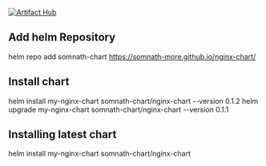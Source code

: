 [![Artifact Hub](https://img.shields.io/endpoint?url=https://artifacthub.io/badge/repository/somnath-chart)](https://artifacthub.io/packages/search?repo=somnath-chart)

## Add helm Repository
helm repo add somnath-chart https://somnath-more.github.io/nginx-chart/
## Install chart 
helm install my-nginx-chart somnath-chart/nginx-chart --version 0.1.2 
helm upgrade my-nginx-chart somnath-chart/nginx-chart --version 0.1.1
## Installing latest chart 
helm install my-nginx-chart somnath-chart/nginx-chart